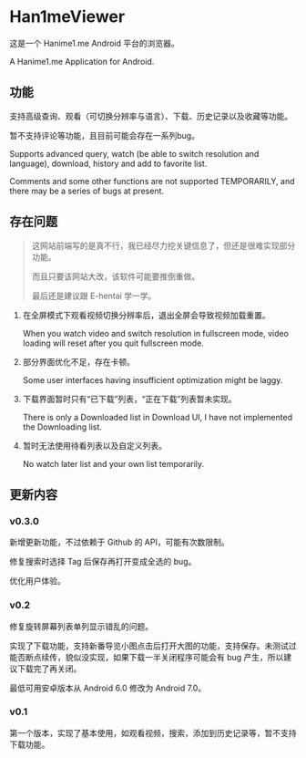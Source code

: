 # Han1meViewer

这是一个 Hanime1.me Android 平台的浏览器。

A Hanime1.me Application for Android.

## 功能

支持高级查询、观看（可切换分辨率与语言）、下载、历史记录以及收藏等功能。

暂不支持评论等功能，且目前可能会存在一系列bug。

Supports advanced query, watch (be able to switch resolution and language), download, history and add to favorite list.

Comments and some other functions are not supported TEMPORARILY, and there may be a series of bugs at present.

## 存在问题

> 这网站前端写的是真不行，我已经尽力挖关键信息了，但还是很难实现部分功能。
>
> 而且只要该网站大改，该软件可能要推倒重做。
>
> 最后还是建议跟 E-hentai 学一学。

1. 在全屏模式下观看视频切换分辨率后，退出全屏会导致视频加载重置。

   When you watch video and switch resolution in fullscreen mode, video loading will reset after you quit fullscreen mode.

2. 部分界面优化不足，存在卡顿。

   Some user interfaces having insufficient optimization might be laggy.

3. 下载界面暂时只有“已下载”列表，“正在下载”列表暂未实现。

   There is only a Downloaded list in Download UI, I have not implemented the Downloading list.

4. 暂时无法使用待看列表以及自定义列表。

   No watch later list and your own list temporarily.

## 更新内容

### v0.3.0

新增更新功能，不过依赖于 Github 的 API，可能有次数限制。

修复搜索时选择 Tag 后保存再打开变成全选的 bug。

优化用户体验。

### v0.2

修复旋转屏幕列表单列显示错乱的问题。

实现了下载功能，支持新番导览小图点击后打开大图的功能，支持保存。未测试过能否断点续传，貌似没实现，如果下载一半关闭程序可能会有 bug 产生，所以建议下载完了再关闭。

最低可用安卓版本从 Android 6.0 修改为 Android 7.0。

### v0.1

第一个版本，实现了基本使用，如观看视频，搜索，添加到历史记录等，暂不支持下载功能。